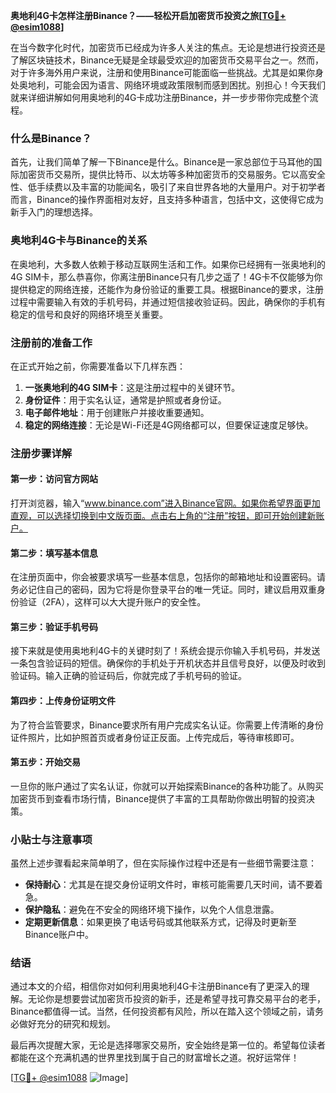 **奥地利4G卡怎样注册Binance？——轻松开启加密货币投资之旅[[TG💪+ @esim1088](https://t.me/s/esim1088)]**

在当今数字化时代，加密货币已经成为许多人关注的焦点。无论是想进行投资还是了解区块链技术，Binance无疑是全球最受欢迎的加密货币交易平台之一。然而，对于许多海外用户来说，注册和使用Binance可能面临一些挑战。尤其是如果你身处奥地利，可能会因为语言、网络环境或政策限制而感到困扰。别担心！今天我们就来详细讲解如何用奥地利的4G卡成功注册Binance，并一步步带你完成整个流程。

### 什么是Binance？

首先，让我们简单了解一下Binance是什么。Binance是一家总部位于马耳他的国际加密货币交易所，提供比特币、以太坊等多种加密货币的交易服务。它以高安全性、低手续费以及丰富的功能闻名，吸引了来自世界各地的大量用户。对于初学者而言，Binance的操作界面相对友好，且支持多种语言，包括中文，这使得它成为新手入门的理想选择。

### 奥地利4G卡与Binance的关系

在奥地利，大多数人依赖于移动互联网生活和工作。如果你已经拥有一张奥地利的4G SIM卡，那么恭喜你，你离注册Binance只有几步之遥了！4G卡不仅能够为你提供稳定的网络连接，还能作为身份验证的重要工具。根据Binance的要求，注册过程中需要输入有效的手机号码，并通过短信接收验证码。因此，确保你的手机有稳定的信号和良好的网络环境至关重要。

### 注册前的准备工作

在正式开始之前，你需要准备以下几样东西：
1. **一张奥地利的4G SIM卡**：这是注册过程中的关键环节。
2. **身份证件**：用于实名认证，通常是护照或者身份证。
3. **电子邮件地址**：用于创建账户并接收重要通知。
4. **稳定的网络连接**：无论是Wi-Fi还是4G网络都可以，但要保证速度足够快。

### 注册步骤详解

#### 第一步：访问官方网站
打开浏览器，输入“www.binance.com”进入Binance官网。如果你希望界面更加直观，可以选择切换到中文版页面。点击右上角的“注册”按钮，即可开始创建新账户。

#### 第二步：填写基本信息
在注册页面中，你会被要求填写一些基本信息，包括你的邮箱地址和设置密码。请务必记住自己的密码，因为它将是你登录平台的唯一凭证。同时，建议启用双重身份验证（2FA），这样可以大大提升账户的安全性。

#### 第三步：验证手机号码
接下来就是使用奥地利4G卡的关键时刻了！系统会提示你输入手机号码，并发送一条包含验证码的短信。确保你的手机处于开机状态并且信号良好，以便及时收到验证码。输入正确的验证码后，你就完成了手机号码的验证。

#### 第四步：上传身份证明文件
为了符合监管要求，Binance要求所有用户完成实名认证。你需要上传清晰的身份证件照片，比如护照首页或者身份证正反面。上传完成后，等待审核即可。

#### 第五步：开始交易
一旦你的账户通过了实名认证，你就可以开始探索Binance的各种功能了。从购买加密货币到查看市场行情，Binance提供了丰富的工具帮助你做出明智的投资决策。

### 小贴士与注意事项

虽然上述步骤看起来简单明了，但在实际操作过程中还是有一些细节需要注意：
- **保持耐心**：尤其是在提交身份证明文件时，审核可能需要几天时间，请不要着急。
- **保护隐私**：避免在不安全的网络环境下操作，以免个人信息泄露。
- **定期更新信息**：如果更换了电话号码或其他联系方式，记得及时更新至Binance账户中。

### 结语

通过本文的介绍，相信你对如何利用奥地利4G卡注册Binance有了更深入的理解。无论你是想要尝试加密货币投资的新手，还是希望寻找可靠交易平台的老手，Binance都值得一试。当然，任何投资都有风险，所以在踏入这个领域之前，请务必做好充分的研究和规划。

最后再次提醒大家，无论是选择哪家交易所，安全始终是第一位的。希望每位读者都能在这个充满机遇的世界里找到属于自己的财富增长之道。祝好运常伴！

[[TG💪+ @esim1088](https://t.me/s/esim1088) ![Image](https://i.postimg.cc/4NQfJmqS/Snipaste-2025-05-13-00-14-12.png)]